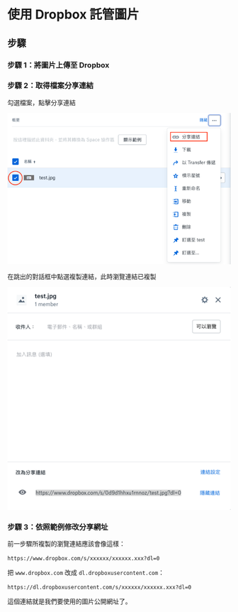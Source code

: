 # 使用 Dropbox 託管圖片

## 步驟

### 步驟 1：將圖片上傳至 Dropbox

### 步驟 2：取得檔案分享連結

勾選檔案，點擊分享連結

![get dropbox link](../assets/dropbox-get-link.jpg)

在跳出的對話框中點選複製連結，此時瀏覽連結已複製

![copy link](../assets/dropbox-copy-link.jpg)

### 步驟 3：依照範例修改分享網址

前一步驟所複製的瀏覽連結應該會像這樣：

`https://www.dropbox.com/s/xxxxxx/xxxxxx.xxx?dl=0`

把 `www.dropbox.com` 改成 `dl.dropboxusercontent.com`：

`https://dl.dropboxusercontent.com/s/xxxxxx/xxxxxx.xxx?dl=0`

這個連結就是我們要使用的圖片公開網址了。
